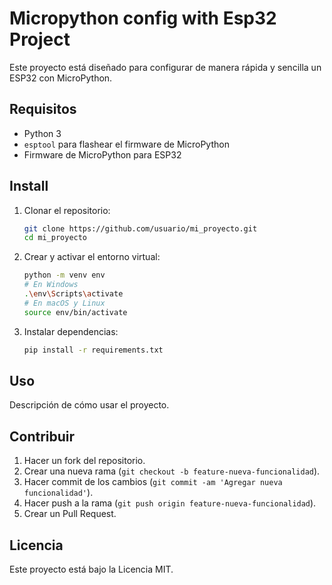 # Micropython config with Esp32 Project

Este proyecto está diseñado para configurar de manera rápida y sencilla un ESP32 con MicroPython.

## Requisitos

- Python 3
- `esptool` para flashear el firmware de MicroPython
- Firmware de MicroPython para ESP32

## Install

1. Clonar el repositorio:
    ```sh
    git clone https://github.com/usuario/mi_proyecto.git
    cd mi_proyecto
    ```

2. Crear y activar el entorno virtual:
    ```sh
    python -m venv env
    # En Windows
    .\env\Scripts\activate
    # En macOS y Linux
    source env/bin/activate
    ```

3. Instalar dependencias:
    ```sh
    pip install -r requirements.txt
    ```

## Uso

Descripción de cómo usar el proyecto.

## Contribuir

1. Hacer un fork del repositorio.
2. Crear una nueva rama (`git checkout -b feature-nueva-funcionalidad`).
3. Hacer commit de los cambios (`git commit -am 'Agregar nueva funcionalidad'`).
4. Hacer push a la rama (`git push origin feature-nueva-funcionalidad`).
5. Crear un Pull Request.

## Licencia

Este proyecto está bajo la Licencia MIT.
